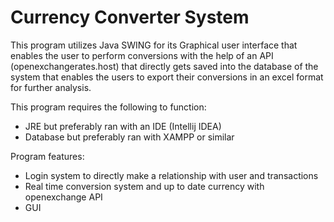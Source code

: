 # Currency Converter System

This program utilizes Java SWING for its Graphical user interface that enables the user to perform conversions with the help of an API (openexchangerates.host) that directly gets saved into the database of the system that enables the users to export their conversions in an excel format for further analysis.

This program requires the following to function:
- JRE but preferably ran with an IDE (Intellij IDEA)
- Database but preferably ran with XAMPP or similar

Program features:
- Login system to directly make a relationship with user and transactions
- Real time conversion system and up to date currency with openexchange API
- GUI


